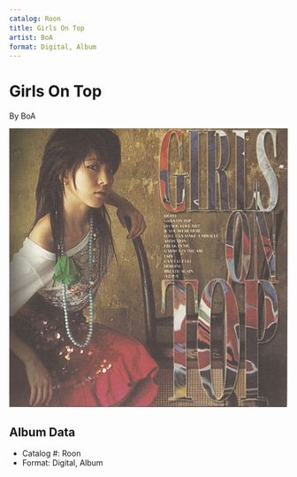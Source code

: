 ```yaml
---
catalog: Roon
title: Girls On Top
artist: BoA
format: Digital, Album
---
```


# Girls On Top

By BoA

![](../../assets/albumcovers/BoA-Girls_On_Top.png)

## Album Data

- Catalog #: Roon
- Format: Digital, Album

